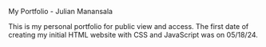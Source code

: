 My Portfolio - Julian Manansala

This is my personal portfolio for public view and access.
The first date of creating my initial HTML website with CSS and JavaScript was on 05/18/24.
